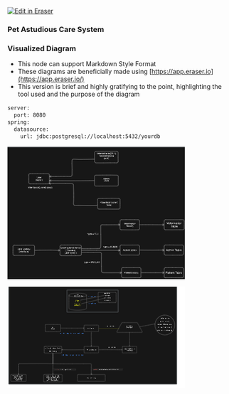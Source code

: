 <p><a target="_blank" href="https://app.eraser.io/workspace/uLG7ugGIs2dQHAGRrSFr" id="edit-in-eraser-github-link"><img alt="Edit in Eraser" src="https://firebasestorage.googleapis.com/v0/b/second-petal-295822.appspot.com/o/images%2Fgithub%2FOpen%20in%20Eraser.svg?alt=media&amp;token=968381c8-a7e7-472a-8ed6-4a6626da5501"></a></p>

### **Pet Astudious Care System**
### Visualized Diagram
- This node can support Markdown Style Format 
- These diagrams are beneficially made using  [﻿https://app.eraser.io](https://app.eraser.io/) 
- This version is brief and highly gratifying to the point, highlighting the tool used and the purpose of the diagram
```
server:
  port: 8080
spring:
  datasource:
    url: jdbc:postgresql://localhost:5432/yourdb
```




![image.png](/.eraser/uLG7ugGIs2dQHAGRrSFr___x82aBeib46ScHOMOkJTL4HolJif1___osheiFNEof9bDNb_XdP01.png "image.png")

![image.png](/.eraser/uLG7ugGIs2dQHAGRrSFr___x82aBeib46ScHOMOkJTL4HolJif1___pyyheEVavCUBu-xy12KGw.png "image.png")







<!--- Eraser file: https://app.eraser.io/workspace/uLG7ugGIs2dQHAGRrSFr --->
